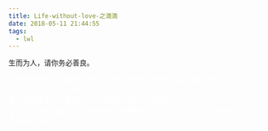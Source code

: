 ```yaml
---
title: Life-without-love-之滴滴
date: 2018-05-11 21:44:55
tags:
  - lwl
---
```


生而为人，请你务必善良。

<p style="color: #fff;">平台利益为大，不知底线为何？为他人负责，不是告诉别人要注意安全。<br/>凶手之恶，实为人神共愤，处百死不能消逝者家人愤。<br/>再有地域炮者，何事都有他，细数各地卑劣，而其最为人所不齿。<br/>造谣者，蹭热度者，吃人血馒头的“销售精英”...，最大的恶，不仅是灾难，还有消费死者和灾难。</p>